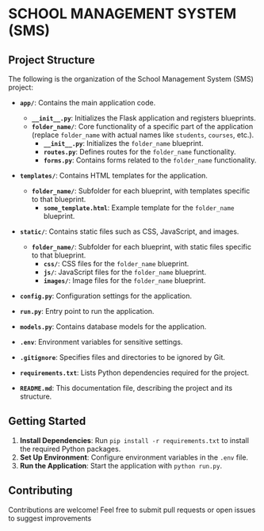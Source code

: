 # SCHOOL MANAGEMENT SYSTEM (SMS)

## Project Structure

The following is the organization of the School Management System (SMS) project:

- **`app/`**: Contains the main application code.
  - **`__init__.py`**: Initializes the Flask application and registers blueprints.
  - **`folder_name/`**: Core functionality of a specific part of the application (replace `folder_name` with actual names like `students`, `courses`, etc.).
    - **`__init__.py`**: Initializes the `folder_name` blueprint.
    - **`routes.py`**: Defines routes for the `folder_name` functionality.
    - **`forms.py`**: Contains forms related to the `folder_name` functionality.

- **`templates/`**: Contains HTML templates for the application.
  - **`folder_name/`**: Subfolder for each blueprint, with templates specific to that blueprint.
    - **`some_template.html`**: Example template for the `folder_name` blueprint.

- **`static/`**: Contains static files such as CSS, JavaScript, and images.
  - **`folder_name/`**: Subfolder for each blueprint, with static files specific to that blueprint.
    - **`css/`**: CSS files for the `folder_name` blueprint.
    - **`js/`**: JavaScript files for the `folder_name` blueprint.
    - **`images/`**: Image files for the `folder_name` blueprint.

- **`config.py`**: Configuration settings for the application.
- **`run.py`**: Entry point to run the application.
- **`models.py`**: Contains database models for the application.
- **`.env`**: Environment variables for sensitive settings.
- **`.gitignore`**: Specifies files and directories to be ignored by Git.
- **`requirements.txt`**: Lists Python dependencies required for the project.
- **`README.md`**: This documentation file, describing the project and its structure.


## Getting Started

1. **Install Dependencies**: Run `pip install -r requirements.txt` to install the required Python packages.
2. **Set Up Environment**: Configure environment variables in the `.env` file.
3. **Run the Application**: Start the application with `python run.py`.

## Contributing

Contributions are welcome! Feel free to submit pull requests or open issues to suggest improvements
